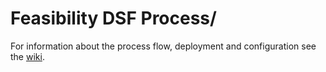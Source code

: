 # Feasibility DSF Process/

For information about the process flow, deployment and configuration see the [wiki][1].

[1]: https://github.com/medizininformatik-initiative/mii-process-feasibility/wiki
